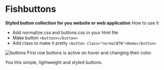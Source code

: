 # Fishbuttons
**Styled button collection for you website or web application**
How to use it

 - Add normalize.css and buttons.css in your html file
 - Make button `<button></button>`
 - Add class to make it pretty `<button class="normalBTN">Home</button>`

![buttons](http://s27.postimg.org/fd0eonj6b/buttons.png)
First row buttons is active on hover and changing their color.

You this simple, lightweight and styled buttons.
